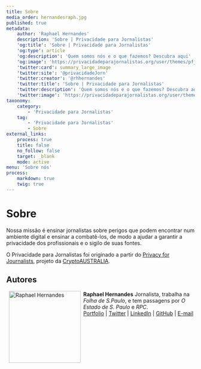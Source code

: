 ```yaml
---
title: Sobre
media_order: hernandesraph.jpg
published: true
metadata:
    author: 'Raphael Hernandes'
    description: 'Sobre | Privacidade para Jornalistas'
    'og:title': 'Sobre | Privacidade para Jornalistas'
    'og:type': article
    'og:description': 'Quem somos nós e o que fazemos? Descubra aqui'
    'og:image': 'https://privacidadeparajornalistas.org/user/themes/pfjbr/images/social.png'
    'twitter:card': summary_large_image
    'twitter:site': '@privacidadeJorn'
    'twitter:creator': '@rhhernandes'
    'twitter:title': 'Sobre | Privacidade para Jornalistas'
    'twitter:description': 'Quem somos nós e o que fazemos? Descubra aqui'
    'twitter:image': 'https://privacidadeparajornalistas.org/user/themes/pfjbr/images/social.png'
taxonomy:
    category:
        - 'Privacidade para Jornalistas'
    tag:
        - 'Privacidade para Jornalistas'
        - Sobre
external_links:
    process: true
    title: false
    no_follow: false
    target: _blank
    mode: active
menu: 'Sobre nós'
process:
    markdown: true
    twig: true
---
```


# Sobre

Nossa missão é ensinar jornalistas sobre perigos que podem encontrar num ambiente digital e ensinar a combatê-los, de modo a ajudar a garantir a privacidade dos profissionais e o sigilo de suas fontes.

O Privacidade para Jornalistas foi originado a partir do [Privacy for Journalists](https://privacyforjournalists.org.au/), projeto da [CryptoAUSTRALIA](https://cryptoaustralia.org.au).
 
## Autores

<img src="https://privacidadeparajornalistas.org/user/pages/05.Sobre/hernandesraph.jpg" width="192" align="left" hspace=7 alt="Raphael Hernandes">


**Raphael Hernandes**
Jornalista, trabalha na *Folha de S.Paulo*, e tem passagens por *O Estado de S. Paulo* e *RPC*.
<br> [Portfolio](https://raphaelhernandes.com/) | [Twitter](https://twitter.com/hernandesraph) | [LinkedIn](https://www.linkedin.com/in/raphaelhernandes/) | [GitHub](https://github.com/rhhernandes) | [E-mail](mailto:raphael@privacidadeparajornalistas.org)